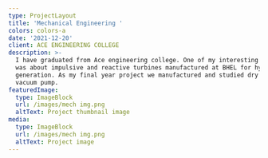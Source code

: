 ```yaml
---
type: ProjectLayout
title: 'Mechanical Engineering '
colors: colors-a
date: '2021-12-20'
client: ACE ENGINEERING COLLEGE
description: >-
  I have graduated from Ace engineering college. One of my interesting projects
  was about impulsive and reactive turbines manufactured at BHEL for hydro power
  generation. As my final year project we manufactured and studied dry screw
  vacuum pump.     
featuredImage:
  type: ImageBlock
  url: /images/mech img.png
  altText: Project thumbnail image
media:
  type: ImageBlock
  url: /images/mech img.png
  altText: Project image
---
```

